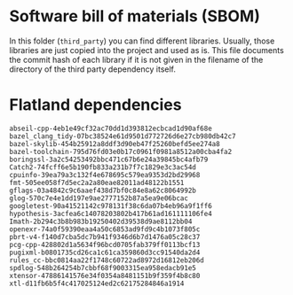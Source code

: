 # Software bill of materials (SBOM)

In this folder (`third_party`) you can find different libraries.
Usually, those libraries are just copied into the project and used as is.
This file documents the commit hash of each library if it is not given in the filename of the directory of the third party dependency itself.


# Flatland dependencies

```text
abseil-cpp-4eb1e49cf32ac70dd1d393812ecbcad1d90af68e
bazel_clang_tidy-07bc38524e61d9501d772726d6e27cb980db42c7
bazel-skylib-454b25912a8ddf3d90eb47f25260befd5ee274a8
bazel-toolchain-795d76fd03e0b17c0961f0981a8512a00cba4fa2
boringssl-3a2c54253492bbc471c67b6e24a39845bc4afb79
Catch2-74fcff6e5b190fb833a231b7f7c1829e3c3ac54d
cpuinfo-39ea79a3c132f4e678695c579ea9353d2bd29968
fmt-505ee058f7d5ec2a2a80eae82011ad48122b1551
gflags-03a4842c9c6aaef438d7bf0c84e8a62c8064992b
glog-570c7e4e1dd197e9ae2777152b87a5ea9e06bcac
googletest-90a41521142c978131f38c6da07b4eb96a9f1ff6
hypothesis-3acfea6c14078203802b417b61ad161111106fe4
Imath-2b294c3b8b983b19250402d39538d9ae8112bb04
openexr-74a0f59390eaa4a50c6853ad9fd9c4b1073f805c
pbrt-v4-f140d7cba5dc7b941f9346d6b7d1476a05c28c37
pcg-cpp-428802d1a5634f96bcd0705fab379ff0113bcf13
pugixml-b0801735cd26ca1c61ca359860d3cc91540da2d4
rules_cc-bbc0814aa22f1748c60722ad8972d16812eb206d
spdlog-548b264254b7cbbf68f9003315ea958edacb91e5
xtensor-47886141576e34f0354a8481151b9f359f4b8c80
xtl-d11fb6b5f4c417025124ed2c62175284846a1914
```

